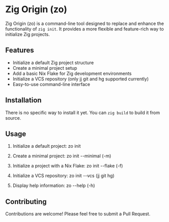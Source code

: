 # Zig Origin (zo)

Zig Origin (zo) is a command-line tool designed to replace and enhance the functionality of `zig init`. 
It provides a more flexible and feature-rich way to initialize Zig projects.

## Features

- Initialize a default Zig project structure
- Create a minimal project setup
- Add a basic Nix Flake for Zig development environments
- Initialize a VCS repository (only jj git and hg supported currently)
- Easy-to-use command-line interface

## Installation

There is no specific way to install it yet. You can `zig build` to build it from
source.

## Usage

1. Initialize a default project:
zo init

2. Create a minimal project:
zo init --minimal (-m)

3. Initialize a project with a Nix Flake:
zo init --flake (-f)

4. Initialize a VCS repository:
zo init --vcs (jj git hg)

5. Display help information:
zo --help (-h)

## Contributing

Contributions are welcome! Please feel free to submit a Pull Request.
